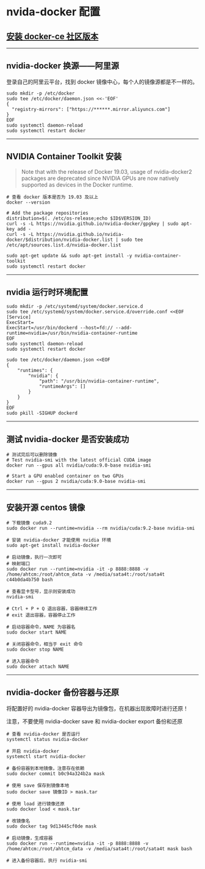 # nvida-docker 配置

## [安装 docker-ce 社区版本](https://mirrors.tuna.tsinghua.edu.cn/help/docker-ce/)

---

## nvidia-docker 换源——阿里源

登录自己的阿里云平台，找到 docker 镜像中心，每个人的镜像源都是不一样的。

```
sudo mkdir -p /etc/docker
sudo tee /etc/docker/daemon.json <<-'EOF'
{
  "registry-mirrors": ["https://******.mirror.aliyuncs.com"]
}
EOF
sudo systemctl daemon-reload
sudo systemctl restart docker
```

---

## NVIDIA Container Toolkit 安装

> Note that with the release of Docker 19.03, usage of nvidia-docker2 packages are deprecated since NVIDIA GPUs are now natively supported as devices in the Docker runtime.

```
# 查看 docker 版本是否为 19.03 及以上
docker --version

# Add the package repositories
distribution=$(. /etc/os-release;echo $ID$VERSION_ID)
curl -s -L https://nvidia.github.io/nvidia-docker/gpgkey | sudo apt-key add -
curl -s -L https://nvidia.github.io/nvidia-docker/$distribution/nvidia-docker.list | sudo tee /etc/apt/sources.list.d/nvidia-docker.list

sudo apt-get update && sudo apt-get install -y nvidia-container-toolkit
sudo systemctl restart docker
```
---

## nvidia 运行时环境配置

```
sudo mkdir -p /etc/systemd/system/docker.service.d
sudo tee /etc/systemd/system/docker.service.d/override.conf <<EOF
[Service]
ExecStart=
ExecStart=/usr/bin/dockerd --host=fd:// --add-runtime=nvidia=/usr/bin/nvidia-container-runtime
EOF
sudo systemctl daemon-reload
sudo systemctl restart docker
```

```
sudo tee /etc/docker/daemon.json <<EOF
{
    "runtimes": {
        "nvidia": {
            "path": "/usr/bin/nvidia-container-runtime",
            "runtimeArgs": []
        }
    }
}
EOF
sudo pkill -SIGHUP dockerd
```

---

## 测试 nvidia-docker 是否安装成功

```
# 测试完后可以删除镜像
# Test nvidia-smi with the latest official CUDA image
docker run --gpus all nvidia/cuda:9.0-base nvidia-smi

# Start a GPU enabled container on two GPUs
docker run --gpus 2 nvidia/cuda:9.0-base nvidia-smi
```

---

## 安装开源 centos 镜像

```
# 下载镜像 cuda9.2
sudo docker run --runtime=nvidia --rm nvidia/cuda:9.2-base nvidia-smi

# 安装 nvidia-docker 才能使用 nvidia 环境
sudo apt-get install nvidia-docker

# 启动镜像，执行一次即可
# 映射端口
sudo docker run --runtime=nvidia -it -p 8888:8888 -v /home/ahtcm:/root/ahtcm_data -v /media/sata4t:/root/sata4t c44b0da4b750 bash

# 查看显卡型号，显示则安装成功
nvidia-smi

# Ctrl + P + Q 退出容器，容器继续工作
# exit 退出容器，容器停止工作

# 启动容器命令，NAME 为容器名
sudo docker start NAME

# 关闭容器命令，相当于 exit 命令
sudo docker stop NAME

# 进入容器命令
sudo docker attach NAME
```

---

## nvidia-docker 备份容器与还原

将配置好的 nvidia-docker 容器导出为镜像包，在机器出现故障时进行还原！

注意，不要使用 nvidia-docker save 和 nvidia-docker export 备份和还原

```
# 查看 nvidia-docker 是否运行
systemctl status nvidia-docker

# 开启 nvidia-docker
systemctl start nvidia-docker
```

```
# 备份容器到本地镜像，注意存在依赖
sudo docker commit b0c94a324b2a mask

# 使用 save 保存到镜像本地
sudo docker save 镜像ID > mask.tar
```

```
# 使用 load 进行镜像还原
sudo docker load < mask.tar

# 改镜像名
sudo docker tag 9d13445cf0de mask

# 启动镜像，生成容器
sudo docker run --runtime=nvidia -it -p 8888:8888 -v /home/ahtcm:/root/ahtcm_data -v /media/sata4t:/root/sata4t mask bash

# 进入备份容器后，执行 nvidia-smi
```



